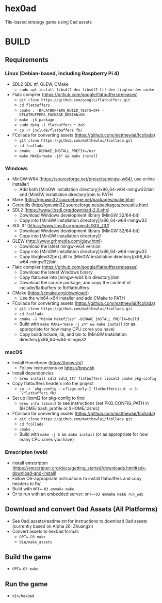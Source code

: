 # hex0ad
Tile-based strategy game using 0ad assets

# BUILD
## Requirements

### Linux (Debian-based, including Raspberry Pi 4)
* SDL2 SDL ttf, GLEW, CMake
	* `sudo apt install libsdl2-dev libsdl2-ttf-dev libglew-dev cmake`
* Flatc compiler (https://github.com/google/flatbuffers/releases)
	* `git clone https://github.com/google/flatbuffers.git`
	* `cd flatbuffers`
	* `cmake . -DFLATBUFFERS_BUILD_TESTS=OFF -DFLATBUFFERS_PACKAGE_DEBIAN=ON`
	* `make -j6 package`
	* `sudo dpkg -i flatbuffers_*.deb`
	* `cp -r include/flatbuffers fb/`
* FCollada for converting assets (https://github.com/matthewlai/fcollada)
	* `git clone https://github.com/matthewlai/fcollada.git`
	* `cd fcollada`
	* `cmake . -DCMAKE_INSTALL_PREFIX=/usr`
	* `make MAKE="make -j6" && make install`

### Windows
* MinGW-W64 (https://sourceforge.net/projects/mingw-w64/, use online installer)
	* Add both [MinGW installation directory]/x86_64-w64-mingw32/bin and [MinGW installation directory]/bin to PATH
* Make (http://gnuwin32.sourceforge.net/packages/make.htm)
* Coreutils (http://gnuwin32.sourceforge.net/packages/coreutils.htm)
* SDL2 (https://www.libsdl.org/download-2.0.php)
	* Download Windows development library (MinGW 32/64-bit)
	* Copy into [MinGW installation directory]/x86_64-w64-mingw32
* SDL ttf (https://www.libsdl.org/projects/SDL_ttf/)
	* Download Windows development library (MinGW 32/64-bit)
	* Copy into [MinGW installation directory]/
* GLEW (http://www.grhmedia.com/glew.html)
	* Download the latest mingw-w64 version
	* Copy into [MinGW installation directory]/x86_64-w64-mingw32
	* Copy lib/glew32[mx].dll to [MinGW installation directory]/x86_64-w64-mingw32/bin
* Flatc compiler (https://github.com/google/flatbuffers/releases)
	* Download the latest Windows binary
	* Copy flatc.exe into [mingw-w64 bin directory]/bin
	* Download the source package, and copy the content of include/flatbuffers to fb/flatbuffers
* CMake (https://cmake.org/download/)
	* Use the win64-x64 installer and add CMake to PATH
* FCollada for converting assets (https://github.com/matthewlai/fcollada)
	* `git clone https://github.com/matthewlai/fcollada.git`
	* `cd fcollada`
	* `cmake -G "MinGW Makefiles" -DCMAKE_INSTALL_PREFIX=build .`
	* Build with `make MAKE="make -j 24" && make install` (or as appropriate for how many CPU cores you have)
	* Copy build/include, lib, and bin to [MinGW installation directory]/x86_64-w64-mingw32

### macOS
* Install Homebrew (https://brew.sh/)
	* Follow instructions on https://brew.sh
* Install dependencies
	* `brew install sdl2 sdl2_ttf flatbuffers libxml2 cmake pkg-config`
* Copy flatbuffers headers into the project
	* ``cp -r `pkg-config --cflags-only-I flatbuffers|cut -c 3-`/flatbuffers fb/``
* Set up libxml2 for pkg-config to find
	* `brew info libxml2` to see instructions (set PKG_CONFIG_PATH in $HOME/.bash_profile or $HOME/.zshrc)
* FCollada for converting assets (https://github.com/matthewlai/fcollada)
	* `git clone https://github.com/matthewlai/fcollada.git`
	* `cd fcollada`
	* `cmake .`
	* Build with `make -j 6 && make install` (or as appropriate for how many CPU cores you have)

### Emscripten (web)
* Install emscripten (https://emscripten.org/docs/getting_started/downloads.html#sdk-download-and-install)
* Follow OS-appropriate instructions to install flatbuffers and copy headers to fb/
* Build with `OPT=-O3 emmake make`
* Or to run with an embedded server: `OPT=-O3 emmake make run_web`

## Download and convert 0ad Assets (All Platforms)
* See 0ad_assets/readme.txt for instructions to download 0ad assets (currently based on Alpha 26: Zhuangzi)
* Convert assets to hex0ad format:
	* `OPT=-O3 make`
	* `bin/make_assets`

## Build the game
* `OPT=-O3 make`

## Run the game
* `bin/hex0ad`
